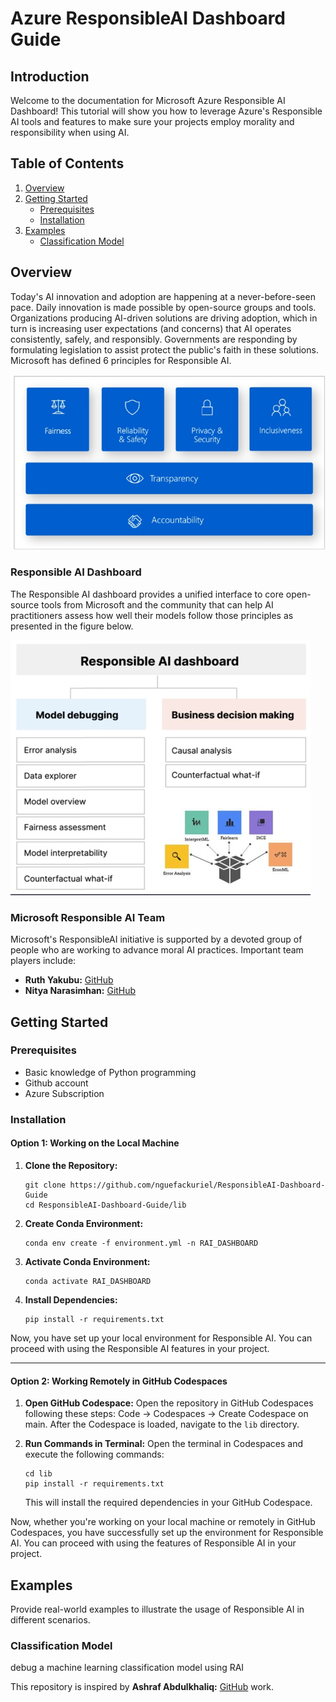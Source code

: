 
# Azure ResponsibleAI Dashboard Guide

## Introduction
Welcome to the documentation for Microsoft Azure Responsible AI Dashboard! This tutorial will show you how to leverage Azure's Responsible AI tools and features to make sure your projects employ morality and responsibility when using AI.


## Table of Contents
1. [Overview](#overview)
2. [Getting Started](#getting-started)
    - [Prerequisites](#prerequisites)
    - [Installation](#installation)
3. [Examples](#examples)
    - [Classification Model](#classification-model)

## Overview

Today's AI innovation and adoption are happening at a never-before-seen pace. Daily innovation is made possible by open-source groups and tools. Organizations producing AI-driven solutions are driving adoption, which in turn is increasing user expectations (and concerns) that AI operates consistently, safely, and responsibly. Governments are responding by formulating legislation to assist protect the public's faith in these solutions. Microsoft has defined 6 principles for Responsible AI.



![Responsible AI Principles](img/principle.jpeg)

### Responsible AI Dashboard

The Responsible AI dashboard provides a unified interface to core open-source tools from Microsoft and the community that can help AI practitioners assess how well their models follow those principles as presented in the figure below.

![Responsible AI Dashboard Tools](img/Dashboard_comp.jpeg)



### Microsoft Responsible AI Team

Microsoft's ResponsibleAI initiative is supported by a devoted group of people who are working to advance moral AI practices. Important team players include:

- **Ruth Yakubu:** [GitHub](https://github.com/ruyakubu)
- **Nitya Narasimhan:** [GitHub](https://github.com/nitya)



## Getting Started
### Prerequisites
- Basic knowledge of Python programming
- Github account
- Azure Subscription

### Installation

#### Option 1: Working on the Local Machine

1. **Clone the Repository:**
   ```
   git clone https://github.com/nguefackuriel/ResponsibleAI-Dashboard-Guide
   cd ResponsibleAI-Dashboard-Guide/lib
   ```

2. **Create Conda Environment:**
   ```
   conda env create -f environment.yml -n RAI_DASHBOARD
   ```

3. **Activate Conda Environment:**
   ```
   conda activate RAI_DASHBOARD
   ```

4. **Install Dependencies:**
   ```
   pip install -r requirements.txt
   ```

Now, you have set up your local environment for Responsible AI. You can proceed with using the Responsible AI features in your project.

--------------------------------------

#### Option 2: Working Remotely in GitHub Codespaces

1. **Open GitHub Codespace:**
   Open the repository in GitHub Codespaces following these steps: Code -> Codespaces -> Create Codespace on main. After the Codespace is loaded, navigate to the `lib` directory.


2. **Run Commands in Terminal:**
   Open the terminal in Codespaces and execute the following commands:

   ```
   cd lib
   pip install -r requirements.txt
   ```

   This will install the required dependencies in your GitHub Codespace.

Now, whether you're working on your local machine or remotely in GitHub Codespaces, you have successfully set up the environment for Responsible AI. You can proceed with using the features of Responsible AI in your project.

## Examples
Provide real-world examples to illustrate the usage of Responsible AI in different scenarios.


### Classification Model
debug a machine learning classification model using RAI


This repository is inspired by **Ashraf Abdulkhaliq:** [GitHub](https://github.com/kershrita) work.



